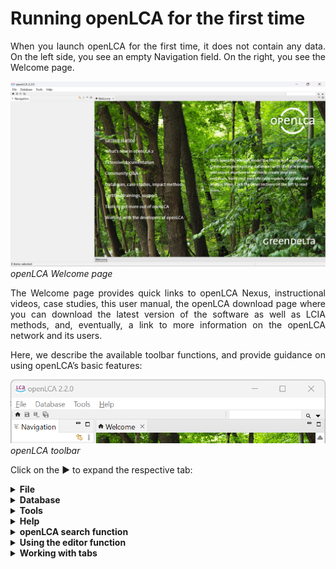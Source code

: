 # Running openLCA for the first time

<div style='text-align: justify;'>

When you launch openLCA for the first time, it does not contain any data. On the left side, you see an empty Navigation field. On the right, you see the Welcome page.

![](./media/openlca_2_home.png)
_openLCA Welcome page_

The Welcome page provides quick links to openLCA Nexus, instructional videos, case studies, this user manual, the openLCA download page where you can download the latest version of the software as well as LCIA methods, and, eventually, a link to more information on the openLCA network and its users.

Here, we describe the available toolbar functions, and provide guidance on using openLCA’s basic features:

![](./media/toolbar_short.png)
<br>_openLCA toolbar_

Click on the &#x25B6; to expand the respective tab:

<details>
<summary><b>File</b></summary>

The following options are available under **File**:

-   **Save / Save As... / Save All:** This option saves the work that is currently opened in the editor tabs. Unsaved tabs will be not included in the calculations that will be performed.

-   **Close / Close All:** This option closes the current/all windows opened in the editor.

-   **Preferences:** Under preferences, you can customize openLCA upon your needs. Here, you can find settings as memory allocation for openLCA, and language selection.

    -   **Collaboration:** Here, you can select your preferred configurations for working with the collaboration server. 

		- _Check referenced changes_: if this is checked, openLCA will scan - after selecting datasets for a commit - the database for changes in datasets that are referenced by the selected datasets and suggests to also commit them. E.g. if you want to commit a process dataset, and you have added a newly created flow to the input table, the flow is considered a referenced change.

		- _Enable comments_: if this is checked, openLCA loads comments that were added to data sets on the LCA Collaboration Server and displays them in the model editors.
	
			![](./media/settings_collaboration.png)  
			_Preferences Collaboration_

		More information about the Collaboration Server can be found in the respective [chapter](./collaboserver.md).
	 
	 -  **Configuration:** Here you can choose among eleven available languages (Arabic, Bulgarian, Catalan, Chinese, English, French, German, Italian, Portuguese, Spanish or Turkish). You can also select the maximum memory usage (see [chapter](./installation/memory.md)).
	 
		![](./media/settings_configuration.png)  
		
		_Preferences Configuration_
		
		- **Graphical editor theme:** You can change now the theme for the model graph and Sankey diagram namely: Dark, Light, Nord Dark, Nord Light, Poimandres. However, to access the dark mode for the whole application, you need to select it on your operating system.
		
		![](./media/editor_theme.png)  
		
		- **Reset window layout:** Furthermore, you can reset your window settings if you encounter a bug or if you find yourself lost with the number of open windows.
				
		- **Download calculation libraries:** This option allows you to integrate fast calculation libraries for openLCA. This function is still developed currently.
	
		_**Note**_: You need to restart openLCA to activate configuration changes.         
	
		   
	- **Experimental features:** These features are still in development, but you can already access them by checking this box. We welcome any feedback to further refine them. Here you can activate the novel social impact assessment feature.
		
		![](./media/settings_experimental_features.png)  
		_Preferences Experimental Features_

    - **Import/Export:** Here you can change the ILCD Network settings (currently under development).

    - **Logging:** Here you can set what information should be written in openLCA's log file. You can also keep the log file opened permanently if you want.

    - **Number format:** If you are not a fan of the six-decimal display format, you can modify it here. This setting will not affect calculation results and it is just for your convenience, adjusting the format in the user interface. 
	
	In case you made a mistake here, "Restore Defaults" will always bring you back to the default settings.
	
- **Import:** See section "[Importing and combining databases](./databases/importing_and_combining_databases.md)"

- **Export:** See section "[Exporting data](./databases/exporting_databases.md)"
	
- **Exit:** This option closes openLCA, as well as clicking on the small cross at the right corner of openLCA.


</details>

<details>
<summary><b>Database</b></summary>

_**Note**_: Almost all the functions described here can also be accessed via right click with mouse on the navigation panel.

The following options are available under "**Database**" when a database is opened:

-   **New Database**: For creating a new database, see section "[Creating a new empty database](./databases/create_database.md)" for details.
It is also
    possible to activate the "New Database" function by right-clicking the
    navigation window.

-   **Restore Database:** For restoring a database, see section "[Restoring a database](./databases/restore_database.md)" for details. 

-   **Backup Database:** Copy the database into an archive file to save it.

-   **Validate:** Checks the database about inconsistencies and creates a validation report.

-   **Copy:** Creates a copy of the active database.

-   **Rename:** Renames the active database.

-   **Delete Database:** Deletes the active database from openLCA. Please note, this action is irreversible!

-   **Close Database:** Closes the active database. Alternatively, opening another database will automatically close the active one.

-   **Check linking properties:** Performs a comprehensive provider check on the active database and displays the results in a table. It will show if processes lack a default provider, whether product or waste flows exist with multiple providers, if and which product flows have multiple providers and identifies provider linking options that are uncritical with the active database.

-   **Properties:** Shows the database's location on the computer and the type of the database.

-   **Compress database:** This function will remove deleted datasets from the active database freeing up space in the database. 
	
-	**Contents:** Under the two tabs, "_flows_" and "_processes_" are available. Clicking on them shows a list of all the flows or all the processes within the database. This option allows you to filter all flows using the CAS number or chemical formula.

</details>


<details>
<summary><b>Tools</b></summary>

The following options are available under "**Tools**":

![](./media/options_under_tools.png)  
_Options under Tools_

- **Show views**

The following options are available after clicking on "**Show views**" and "**Other**":

![](./media/settings_tools_show_views.png)  
_Options under **Show views, Other**_

- **_General_**

	- _Console:_ Displays the log file
	- _Minimap:_ Not available, a relict from creating openLCA with eclipse
	- _Outline:_ Displays a list of all the processes of a product system, including all its background processes. It is only applicable after you’ve created a product system. Open the product system’s Model Graph (tab) and choose the "Outline" option from "Views". The outline allows you to choose the processes you wish to show or hide from the Model Graph.
	- _Palette:_ Not available, a relict from creating openLCA with eclipse (don't worry)
	- _Properties:_ Not available, a relict from creating openLCA with eclipse (don't worry)

- **_Other_**

	- _Commit History:_ Shows the commit history of the synchronization with the
    collaboration server, see section "[Link with Collaboration Server](./collaboserver.md)".
	- _Compare with repository:_ Shows the comparison with the
    collaboration server, see section "[Link with Collaboration Server](./collaboserver.md)".
	- _Navigation:_ The Navigation window displays the databases you have imported
    into openLCA and all the data sets they include.

- **Developer Tools:** 

    -   _SQL_: A tool that can be used to carry out SQL queries in openLCA.
    -   _Console_: The console tool is the live feed of our program with the same content as our log-file.
    -   _Python_: openLCA supports the possibility to run Python programs directly in openLCA. With this feature, you can automate calculations in openLCA, write your own data imports or exports, perform sensitivity analysis calculations by varying parameter values, and much more.
    -   _IPC Server_: Inter-Process Communication is a platform-independent data exchange interface via _HTTP_. _IPC_ Server allows running openLCA services via Python’s standard library

	However, to run the scripts use the respective button (green arrow) in the tool bar.

- **Bulk-replace:** It is a tool that allows the replacement of a flow or product
    provider with another flow or provider. To find out more details on bulk-replace see "[Using mapping files in openLCA](../database/mapping_validation.md)" chapter.
	
- **Flow mapping (experimental):** Still under development but already available for you!

- **Library export (experimental):** Still under development but already available for you!

- **Parameter analysis (experimental):** Still under development but already available for you!

- **soda4LCA:** See "[Using mapping files in openLCA](./epds/soda4lca.md)" chapter.

- **CS Servers:** See [the collaboration server manual](<https://manuals.openlca.org/lca-collaboration-server/>).

- **Get EPDs from EC3:** With openLCA 2 it is now possible to download or download EPDs from EC3 (Embodied Carbon in Construction Calculator) by [Building Transparency](<https://www.buildingtransparency.org/>). This requires access to the Building Transparancy server. Also an upload is possible.

- **Formula interpreter:** Use this interpreter to check if your formulas are correct. More information on the interpreter is accessible by opening the formula interpreter and typing "help" in the command line.

	![](./media/formula_interpreter.png)  
	_openLCA Formula Interpreter_


</details>

<details>
<summary><b>Help</b></summary>

Under "Help" you can find information on the openLCA copyright and openLCA log file as well as a link to this user manual and other free resources. 

</details>

<details>
<summary><b>openLCA search function</b></summary>

On the top-right corner of the page, the "Search" function allows you to search for keywords in openLCA (e.g. name of flows, processes, social indicators, currencies, etc.). You can search across all sections or specify specific areas. In openLCA 2, you can also search for datasets within accessible repositories on the collaboration server and import them into the local working database.

![](./media/search.png)  
_Search function in openLCA_  

When you search for a term, you can even filter the results:

![](./media/search_function_filter.png)  
_Filtering after using the search function in openLCA_  

</details>

<details>
<summary><b>Using the editor function</b></summary>

As displayed, there is a small icon with two yellow arrows on the on the top-right corner of the navigation. This is the "Link with the editor" function and can be active (light blue highlight) or deactived (no highlight). If the option is activated, the flows/processes/product systems being opened in the main window of openLCA (editor) will be opened in the navigation panel. If it is deactivated, the currently opened flow/process/product system will not be opened in the navigation. 

![](./media/editor_link.png)  
_Activated "Link with Editor" option_

This option is helpfful if you are looking for a flows/processes/product systems in a database with the option activated it will automatically open the respective folder structure in the navigation panel. Once found, you can deactivate the option again.

Moreover, if you click on the three dots next to the editor you will also find the "Refresh" function. It refreshes the "Navigator". For example, when creating data sets in a Python script or via the IPC server, they won't show up in the "Navigator" if you do not refresh it.

</details>

<details>
<summary><b>Working with tabs</b></summary>

In openLCA 2, every new window is organized as a tab next to the welcome one within the main window. Right-clicking on a tab provides different management options, improving the user-friendliness of openLCA.

![](./media/tabs_click_right.png)  
_Right-clicking a tab_

Tabs can be detached and moved around on the screen. By dragging and dropping a detached tab next to an existing tab in openLCA, you can reverse the detachment. This feature allows you to run openLCA in a single-window and multi-window mode, particularly beneficial when working with multiple screens.

To show two tabs either underneath or next to each other, drag one tab till a double line appears on your screen.  

![](./media/drag.png)
_Placing tabs underneath or next to each other_  

**_Note:_** An asterisk "*" in front of the tab's name indicates that the data of your tab is
not saved and therefore an older state of this tab will be included in any calculation. 

_**Note**_: If you are unhappy with your choice of tabs and windows, you can always reset them under File → Preferences → Configuration → Reset Window. 

</details>


</div>
